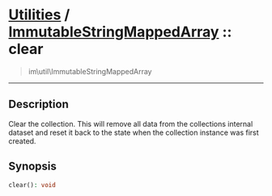 # [Utilities](util.md) / [ImmutableStringMappedArray](util-ImmutableStringMappedArray.md) :: clear
 > im\util\ImmutableStringMappedArray
____

## Description
Clear the collection. This will remove all data from the
collections internal dataset and reset it back to the state
when the collection instance was first created.

## Synopsis
```php
clear(): void
```
